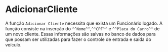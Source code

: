 # AdicionarCliente
A função ```Adicionar Cliente``` necessita que exista um Funcionário logado. A função consiste na inserção do `^^Nome^^`,`^^CPF^^` e `^^Placa do Carro^^` de um novo cliente. Essas informações são salvas no banco de dados para que possam ser utilizadas para fazer o controle de entrada e saída do veículo.